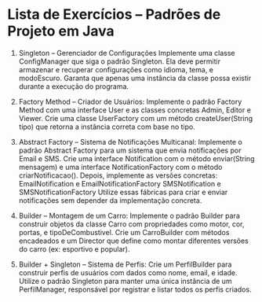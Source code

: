 # Lista de Exercícios – Padrões de Projeto em Java


1. Singleton – Gerenciador de Configurações
Implemente uma classe ConfigManager que siga o padrão Singleton. Ela deve permitir armazenar e recuperar configurações como idioma, tema, e modoEscuro. Garanta que apenas uma instância da classe possa existir durante a execução do programa.

2. Factory Method – Criador de Usuários:
Implemente o padrão Factory Method com uma interface User e as classes concretas Admin, Editor e Viewer. Crie uma classe UserFactory com um método createUser(String tipo) que retorna a instância correta com base no tipo.

3. Abstract Factory – Sistema de Notificações Multicanal:
Implemente o padrão Abstract Factory para um sistema que envia notificações por Email e SMS. Crie uma interface Notification com o método enviar(String mensagem) e uma interface NotificationFactory com o método criarNotificacao().
Depois, implemente as versões concretas:
EmailNotification e EmailNotificationFactory
SMSNotification e SMSNotificationFactory
Utilize essas fábricas para criar e enviar notificações sem depender da implementação concreta.

4. Builder – Montagem de um Carro:
Implemente o padrão Builder para construir objetos da classe Carro com propriedades como motor, cor, portas, e tipoDeCombustivel. Crie um CarroBuilder com métodos encadeados e um Director que define como montar diferentes versões do carro (ex: esportivo e popular).

5. Builder + Singleton – Sistema de Perfis:
Crie um PerfilBuilder para construir perfis de usuários com dados como nome, email, e idade. Utilize o padrão Singleton para manter uma única instância de um PerfilManager, responsável por registrar e listar todos os perfis criados.
